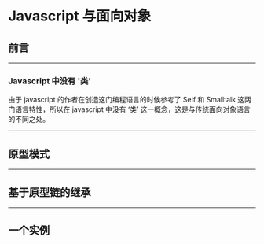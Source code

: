 # Javascript 与面向对象

## 前言

---

### Javascript 中没有 '类'

由于 javascript 的作者在创造这门编程语言的时候参考了 Self 和 Smalltalk 这两门语言特性，所以在 javascript 中没有 ‘类’ 这一概念，这是与传统面向对象语言的不同之处。

---

## 原型模式

---

## 基于原型链的继承

---

## 一个实例